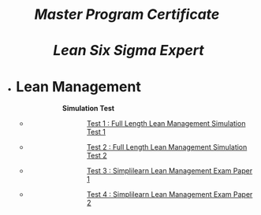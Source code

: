 <center>
<h1><em><strong>Master Program Certificate&nbsp;</strong></em></h1>
<h1 ><em><strong>Lean Six Sigma Expert</strong></em></h1>
</center>

<ul>
<li style="font-weight: 400;">
        <h1><strong>Lean Management</strong></h1>
</li>

<p style="padding-left: 90px;"><span style="font-weight: 400;">&nbsp;</span><strong>Simulation Test</strong></p>
    <ul>
        <li><p style="padding-left: 120px;"><a href="http://www.google.com"><span style="font-weight: 400;">Test 1 : Full Length Lean Management Simulation Test 1</span></a></p></li>
        <li><p style="padding-left: 120px;"><a href="http://www.google.com"><span style="font-weight: 400;">Test 2 : Full Length Lean Management Simulation Test 2</span></a></p></li>
        <li><p style="padding-left: 120px;"><a href="http://www.google.com"><span style="font-weight: 400;">Test 3 : Simplilearn Lean Management Exam Paper 1</span></a></p></li>
        <li><p style="padding-left: 120px;"><a href="http://www.google.com"><span style="font-weight: 400;">Test 4 : Simplilearn Lean Management Exam Paper 2</span></a></p></li>
    </ul>
    
</ul>
